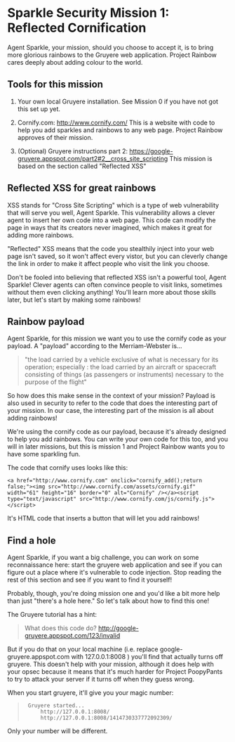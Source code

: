 # Sparkle Security Mission 1: Reflected Cornification

Agent Sparkle, your mission, should you choose to accept it, is to bring
more glorious rainbows to the Gruyere web application.  Project Rainbow
cares deeply about adding colour to the world.

## Tools for this mission

1. Your own local Gruyere installation.  See Mission 0 if you have not got this
set up yet.

2. Cornify.com: http://www.cornify.com/  This is a website with code to help you add sparkles and rainbows to any web page.  Project Rainbow approves of their mission.

3. (Optional) Gruyere instructions part 2: https://google-gruyere.appspot.com/part2#2__cross_site_scripting  This mission is based on the section called "Reflected XSS"

## Reflected XSS for great rainbows

XSS stands for "Cross Site Scripting" which is a type of web vulnerability that
will serve you well, Agent Sparkle.  This vulnerability allows a clever agent
to insert her own code into a web page.  This code can modify the page in
ways that its creators never imagined, which makes it great for adding more
rainbows.

"Reflected" XSS means that the code you stealthily inject into your web page
isn't saved, so it won't affect every vistor, but you can cleverly change the
link in order to make it affect people who visit the link you choose.

Don't be fooled into believing that reflected XSS isn't a powerful tool, Agent Sparkle!  Clever agents can often convince people to visit links, sometimes
without them even clicking anything!  You'll learn more about those skills
later, but let's start by making some rainbows!

## Rainbow payload

Agent Sparkle, for this mission we want you to use the cornify code as your payload.  A "payload" according to the Merriam-Webster is...

> "the load carried by a vehicle exclusive of what is necessary for its operation; especially :  the load carried by an aircraft or spacecraft consisting of things (as passengers or instruments) necessary to the purpose of the flight"

So how does this make sense in the context of your mission?  Payload is also
used in security to refer to the code that does the interesting part of your
mission.  In our case, the interesting part of the mission is all about adding
rainbows!

We're using the cornify code as our payload, because it's already designed
to help you add rainbows.  You can write your own code for this too, and you will in later missions, but this is mission 1 and Project Rainbow wants you to have some sparkling fun.

The code that cornify uses looks like this:

```
<a href="http://www.cornify.com" onclick="cornify_add();return false;"><img src="http://www.cornify.com/assets/cornify.gif" width="61" height="16" border="0" alt="Cornify" /></a><script type="text/javascript" src="http://www.cornify.com/js/cornify.js"></script>
```

It's HTML code that inserts a button that will let you add rainbows!

## Find a hole

Agent Sparkle, if you want a big challenge, you can work on some reconnaissance here: start the gruyere web application and see if you can figure out a place where it's vulnerable to code injection.  Stop reading the rest of this section and see if you want to find it yourself!

Probably, though, you're doing mission one and you'd like a bit more help than just "there's a hole here."  So let's talk about how to find this one!

The Gruyere tutorial has a hint:
>  What does this code do? http://google-gruyere.appspot.com/123/invalid

But if you do that on your local machine (i.e. replace
google-gruyere.appspot.com with 127.0.0.1:8008 ) you'll find that actually
turns off gruyere.  This doesn't help with your mission, although it does help
with your opsec because it means that it's much harder for Project PoopyPants
to try to attack your server if it turns off when they guess wrong.

When you start gruyere, it'll give you your magic number:

>      Gruyere started...
>          http://127.0.0.1:8008/
>          http://127.0.0.1:8008/1414730337772092309/

Only your number will be different.
